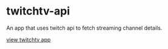 # twitchtv-api
An app that uses twitch api to fetch streaming channel details. 

[view twitchtv app](https://sourybunny.github.io/twitchtv-api/)

